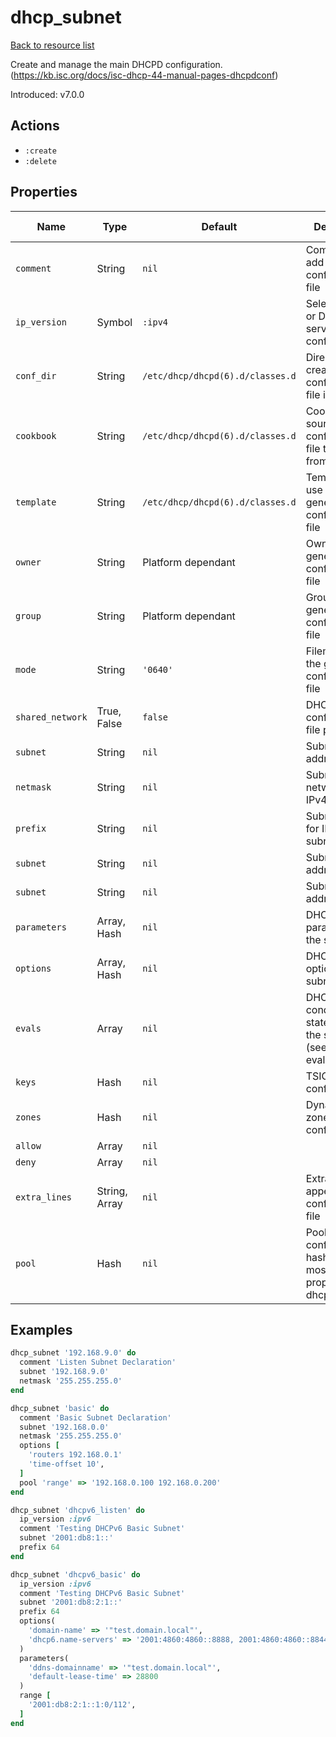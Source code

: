 # dhcp_subnet

[Back to resource list](../README.md#resources)

Create and manage the main DHCPD configuration. (<https://kb.isc.org/docs/isc-dhcp-44-manual-pages-dhcpdconf>)

Introduced: v7.0.0

## Actions

- `:create`
- `:delete`

## Properties

| Name                   | Type          | Default                          | Description                                                         | Allowed Values      |
| ---------------------- | ------------- | -------------------------------- | ------------------------------------------------------------------- | ------------------- |
| `comment`              | String        | `nil`                            | Comment to add to the configuration file                            |                     |
| `ip_version`           | Symbol        | `:ipv4`                          | Select DHCP or DHCPv6 server to configure                           | `:ipv4`, `:ipv6`    |
| `conf_dir`             | String        | `/etc/dhcp/dhcpd(6).d/classes.d` | Directory to create configuration file in                           |                     |
| `cookbook`             | String        | `/etc/dhcp/dhcpd(6).d/classes.d` | Cookbook to source configuration file template from                 |                     |
| `template`             | String        | `/etc/dhcp/dhcpd(6).d/classes.d` | Template to use to generate the configuration file                  |                     |
| `owner`                | String        | Platform dependant               | Owner of the generated configuration file                           |                     |
| `group`                | String        | Platform dependant               | Group of the generated configuration file                           |                     |
| `mode`                 | String        | `'0640'`                         | Filemode of the generated configuration file                        |                     |
| `shared_network`       | True, False   | `false`                          | DHCP failover configuration file path                               |                     |
| `subnet`               | String        | `nil`                            | Subnet address                                                      |                     |
| `netmask`              | String        | `nil`                            | Subnet network for IPv4 subnets                                     |                     |
| `prefix`               | String        | `nil`                            | Subnet prefix for IPv6 subnets                                      |                     |
| `subnet`               | String        | `nil`                            | Subnet address                                                      |                     |
| `subnet`               | String        | `nil`                            | Subnet address                                                      |                     |
| `parameters`           | Array, Hash   | `nil`                            | DHCPD parameters for the subnet                                     |                     |
| `options`              | Array, Hash   | `nil`                            | DHCPD options for the subnet                                        |                     |
| `evals`                | Array         | `nil`                            | DHCPD conditional statements for the subnet (see dhcp-eval(5))      |                     |
| `keys`                 | Hash          | `nil`                            | TSIG keys configuration                                             |                     |
| `zones`                | Hash          | `nil`                            | Dynamic DNS zone configuration                                      |                     |
| `allow`                | Array         | `nil`                            |                                                                     |                     |
| `deny`                 | Array         | `nil`                            |                                                                     |                     |
| `extra_lines`          | String, Array | `nil`                            | Extra lines to append to the configuration file                     |                     |
| `pool`                 | Hash          | `nil`                            | Pool configuration hash, accepts most properties (see dhcpd.conf(5))|                     |

## Examples

```ruby
dhcp_subnet '192.168.9.0' do
  comment 'Listen Subnet Declaration'
  subnet '192.168.9.0'
  netmask '255.255.255.0'
end

dhcp_subnet 'basic' do
  comment 'Basic Subnet Declaration'
  subnet '192.168.0.0'
  netmask '255.255.255.0'
  options [
    'routers 192.168.0.1'
    'time-offset 10',
  ]
  pool 'range' => '192.168.0.100 192.168.0.200'
end
```

```ruby
dhcp_subnet 'dhcpv6_listen' do
  ip_version :ipv6
  comment 'Testing DHCPv6 Basic Subnet'
  subnet '2001:db8:1::'
  prefix 64
end

dhcp_subnet 'dhcpv6_basic' do
  ip_version :ipv6
  comment 'Testing DHCPv6 Basic Subnet'
  subnet '2001:db8:2:1::'
  prefix 64
  options(
    'domain-name' => '"test.domain.local"',
    'dhcp6.name-servers' => '2001:4860:4860::8888, 2001:4860:4860::8844'
  )
  parameters(
    'ddns-domainname' => '"test.domain.local"',
    'default-lease-time' => 28800
  )
  range [
    '2001:db8:2:1::1:0/112',
  ]
end
```
